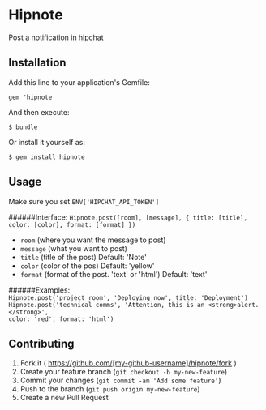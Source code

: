 # Hipnote
Post a notification in hipchat

## Installation
Add this line to your application's Gemfile:

    gem 'hipnote'

And then execute:

    $ bundle

Or install it yourself as:

    $ gem install hipnote

## Usage
Make sure you set `ENV['HIPCHAT_API_TOKEN']` 

######Interface: 
`Hipnote.post([room], [message], { title: [title], color: [color], format: [format] })`  
- `room` (where you want the message to post)
- `message` (what you want to post)
- `title` (title of the post) Default: 'Note'
- `color` (color of the pos) Default: 'yellow'
- `format` (format of the post. 'text' or 'html') Default: 'text'

######Examples:  
`Hipnote.post('project room', 'Deploying now', title: 'Deployment')`  
`Hipnote.post('technical comms', 'Attention, this is an <strong>alert.</strong>',`  
`color: 'red', format: 'html')`

## Contributing
1. Fork it ( https://github.com/[my-github-username]/hipnote/fork )
2. Create your feature branch (`git checkout -b my-new-feature`)
3. Commit your changes (`git commit -am 'Add some feature'`)
4. Push to the branch (`git push origin my-new-feature`)
5. Create a new Pull Request
